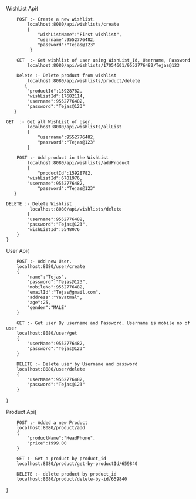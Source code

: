 WishList Api{

        POST :- Create a new wishlist.
            localhost:8080/api/wishlists/create
            {   
                "wishListName":"First wishlist",
                "username":9552776482,
                "password":"Tejas@123"
             }

        GET  :- Get wishlist of user using WishList_Id, Username, Password
            localhost:8080/api/wishlists/17054601/9552776482/Tejas@123

     	Delete :- Delete product from wishlist
      	    localhost:8080/api/wishlists/product/delete
    	   {
    		"productId":15928782,
    		"wishListId":17682114,
    		"username":9552776482,
    		"password":"Tejas@123"
	   }

	GET  :- Get all WishList of User.
            localhost:8080/api/wishlists/allList
            {   
                "username":9552776482, 
                "password":"Tejas@123"   
            }
	    
        POST :- Add product in the WishList
            localhost:8080/api/wishlists/addProduct
            {   
                "productId":15928782,
    		"wishListId":6701976,
    		"username":9552776482,
    	        "password":"Tejas@123"
	   }

	DELETE :- Delete Wishlist 
             localhost:8080/api/wishlists/delete
            {
    		"username":9552776482,
    		"password":"Tejas@123",
    		"wishListId":5548076
	    }
    }

User Api{

        POST :- Add new User.
        localhost:8080/user/create
        {
            "name":"Tejas",
            "password":"Tejas@123",
            "mobileNo":9552776482,
            "emailId":"Tejas@gmail.com",
            "address":"Yavatmal",
            "age":25,
            "gender":"MALE"
        }
        
        GET :- Get user By username and Password, Username is mobile no of user
        localhost:8080/user/get
        {
            "userName":9552776482,
            "password":"Tejas@123"
        }
        
        DELETE :- Delete user by Username and password
        localhost:8080/user/delete
        { 
            "userName":9552776482,
            "password":"Tejas@123"
        }

}

Product Api{

        POST :- Added a new Product
        localhost:8080/product/add
        {
            "productName":"HeadPhone",
            "price":1999.00
        }
        
        GET :- Get a product by product_id
        localhost:8080/product/get-by-productId/659840
        
        DELETE :- delete product by product_id
        localhost:8080/product/delete-by-id/659840

}
